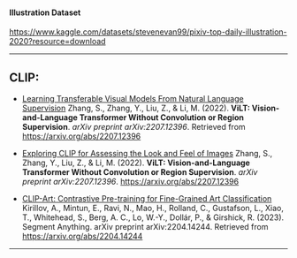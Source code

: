 #### Illustration Dataset
https://www.kaggle.com/datasets/stevenevan99/pixiv-top-daily-illustration-2020?resource=download

---
## CLIP:
- [Learning Transferable Visual Models From Natural Language Supervision](obsidian://open?vault=Obsidian%20Vault&file=2103.00020v1.pdf)
	Zhang, S., Zhang, Y., Liu, Z., & Li, M. (2022). **ViLT: Vision-and-Language Transformer Without Convolution or Region Supervision**. _arXiv preprint arXiv:2207.12396_. Retrieved from https://arxiv.org/abs/2207.12396

- [Exploring CLIP for Assessing the Look and Feel of Images](obsidian://open?vault=Obsidian%20Vault&file=2207.12396v2.pdf)
	Zhang, S., Zhang, Y., Liu, Z., & Li, M. (2022). **ViLT: Vision-and-Language Transformer Without Convolution or Region Supervision**. _arXiv preprint arXiv:2207.12396_. https://arxiv.org/abs/2207.12396

- [CLIP-Art: Contrastive Pre-training for Fine-Grained Art Classification](obsidian://open?vault=Obsidian%20Vault&file=2204.14244v1.pdf)
	Kirillov, A., Mintun, E., Ravi, N., Mao, H., Rolland, C., Gustafson, L., Xiao, T., Whitehead, S., Berg, A. C., Lo, W.-Y., Dollár, P., & Girshick, R. (2023). Segment Anything. arXiv preprint arXiv:2204.14244. Retrieved from https://arxiv.org/abs/2204.14244
- - -

